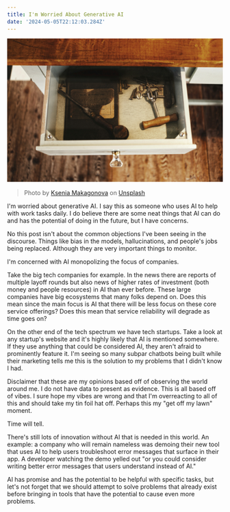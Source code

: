 ```yaml
---
title: I'm Worried About Generative AI
date: '2024-05-05T22:12:03.284Z'
---
```


![Drawer](./drawer.jpg)

> Photo by <a href="https://unsplash.com/@dearseymour?utm_content=creditCopyText&utm_medium=referral&utm_source=unsplash">Ksenia Makagonova</a> on <a href="https://unsplash.com/photos/opened-white-wooden-drawer-bngKirnA1EE?utm_content=creditCopyText&utm_medium=referral&utm_source=unsplash">Unsplash</a>

I'm worried about generative AI. I say this as someone who uses AI to help with work tasks daily. I do believe there are some neat things that AI can do and has the potential of doing in the future, but I have concerns.

No this post isn't about the common objections I've been seeing in the discourse. Things like bias in the models, hallucinations, and people's jobs being replaced. Although they are very important things to monitor.

I'm concerned with AI monopolizing the focus of companies.

Take the big tech companies for example. In the news there are reports of multiple layoff rounds but also news of higher rates of investment (both money and people resources) in AI than ever before. These large companies have big ecosystems that many folks depend on. Does this mean since the main focus is AI that there will be less focus on these core service offerings? Does this mean that service reliability will degrade as time goes on?

On the other end of the tech spectrum we have tech startups. Take a look at any startup's website and it's highly likely that AI is mentioned somewhere. If they use anything that could be considered AI, they aren't afraid to prominently feature it. I'm seeing so many subpar chatbots being built while their marketing tells me this is the solution to my problems that I didn't know I had.

Disclaimer that these are my opinions based off of observing the world around me. I do not have data to present as evidence. This is all based off of vibes. I sure hope my vibes are wrong and that I'm overreacting to all of this and should take my tin foil hat off. Perhaps this my "get off my lawn" moment.

Time will tell.

There's still lots of innovation without AI that is needed in this world. An example: a company who will remain nameless was demoing their new tool that uses AI to help users troubleshoot error messages that surface in their app. A developer watching the demo yelled out "or you could consider writing better error messages that users understand instead of AI."

AI has promise and has the potential to be helpful with specific tasks, but let's not forget that we should attempt to solve problems that already exist before bringing in tools that have the potential to cause even more problems.
